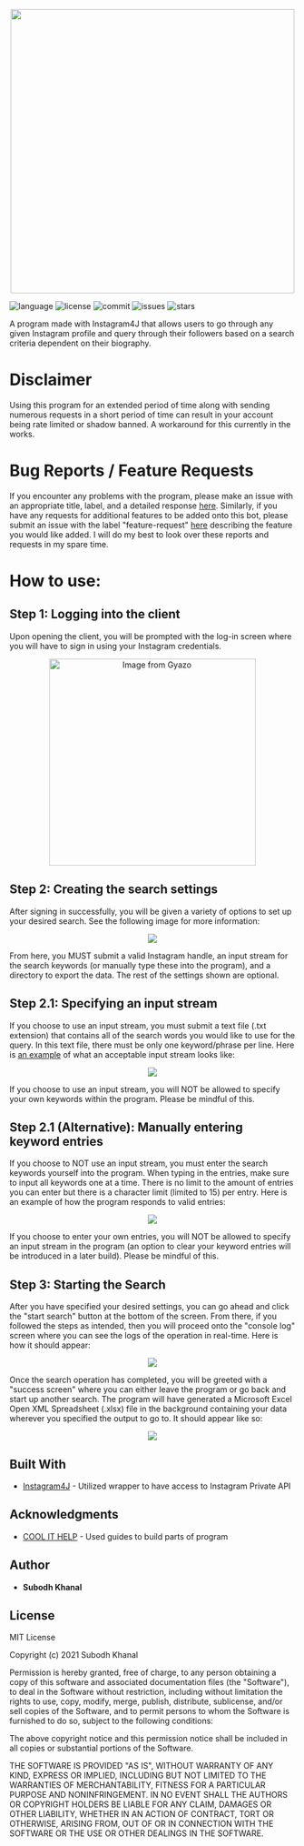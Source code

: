 <p align="center">
  <img width="500px" src="https://user-images.githubusercontent.com/74752121/122131096-a8ad7e00-ce06-11eb-8099-b99763ac113a.png">
</p>

![language](https://img.shields.io/github/languages/top/skhanal5/biosearcher)
![license](https://img.shields.io/github/license/skhanal5/biosearcher)
![commit](https://img.shields.io/github/last-commit/skhanal5/biosearcher)
![issues](https://img.shields.io/github/issues/skhanal5/biosearcher)
![stars](https://img.shields.io/github/stars/skhanal5/biosearcher?style=social)

A program made with Instagram4J that allows users to go through any given Instagram profile and query through their
followers based on a search criteria dependent on their biography. 

# Disclaimer

Using this program for an extended period of time along with sending numerous requests in a short period of time can result in your account being rate limited or shadow banned. A workaround for this currently in the works.

# Bug Reports / Feature Requests

If you encounter any problems with the program, please make an issue with an appropriate title, label, and a detailed response [here](https://github.com/skhanal5/BioScraper/issues). Similarly, if you have any requests for additional features to be added onto this bot, please submit an issue with the label "feature-request" [here](https://github.com/skhanal5/BioScraper/issues) describing the feature you would like added. I will do my best to look over these reports and requests in my spare time.

# How to use:

## Step 1: Logging into the client

Upon opening the client, you will be prompted with the log-in screen where you will have to sign in using your Instagram credentials.

<p align="center">
<a href="https://gyazo.com/2736a011ffa4accc6922a2c242e1dee3"><img src="https://i.gyazo.com/2736a011ffa4accc6922a2c242e1dee3.gif" alt="Image from Gyazo" width="364"/></a>
</p>

## Step 2: Creating the search settings

After signing in successfully, you will be given a variety of options to set up your desired search. See the following image for more information:

<p align="center">
  <img src="https://user-images.githubusercontent.com/74752121/122689167-b4c28280-d1ee-11eb-9d86-63fdac3c40fb.png" />
</p>

From here, you MUST submit a valid Instagram handle, an input stream for the search keywords (or manually type these into the program), and a directory to export the data. The rest of the settings shown are optional. 

## Step 2.1: Specifying an input stream

If you choose to use an input stream, you must submit a text file (.txt extension) that contains all of the search words you would like to use for the query. In this text file, there must be only one keyword/phrase per line. Here is [an example](https://github.com/skhanal5/biosearcher/files/6683129/sample.txt) of what an acceptable input stream looks like:

<p align="center">
  <img src="https://user-images.githubusercontent.com/74752121/122689469-abd2b080-d1f0-11eb-971d-0a9189ba8d88.PNG" />
</p>

If you choose to use an input stream, you will NOT be allowed to specify your own keywords within the program. Please be mindful of this.

## Step 2.1 (Alternative): Manually entering keyword entries

If you choose to NOT use an input stream, you must enter the search keywords yourself into the program. When typing in the entries, make sure to input all keywords one at a time. There is no limit to the amount of entries you can enter but there is a character limit (limited to 15) per entry. Here is an example of how the program responds to valid entries:

<p align="center">
  <img src="https://i.gyazo.com/cbb2f2795f1b56cdd0bc101b093978aa.gif" />
</p>

If you choose to enter your own entries, you will NOT be allowed to specify an input stream in the program (an option to clear your keyword entries will be introduced in a later build). Please be mindful of this.

## Step 3: Starting the Search

After you have specified your desired settings, you can go ahead and click the "start search" button at the bottom of the screen. From there, if you followed the steps as intended, then you will proceed onto the "console log" screen where you can see the logs of the operation in real-time. Here is how it should appear:

<p align="center">
  <img src="https://i.gyazo.com/1f4f7f010adb7dfd98e7d83e01060085.gif" />
</p>

Once the search operation has completed, you will be greeted with a "success screen" where you can either leave the program or go back and start up another search. The program will have generated a Microsoft Excel Open XML Spreadsheet (.xlsx) file in the background containing your data wherever you specified the output to go to. It should appear like so:

<p align="center">
  <img src="https://user-images.githubusercontent.com/74752121/122689682-965e8600-d1f2-11eb-93dc-8e9fa5085c9c.png" />
</p>

## Built With
  * [Instagram4J](https://github.com/instagram4j/instagram4j) - Utilized wrapper to have access to Instagram Private API

## Acknowledgments

  * [COOL IT HELP](https://www.coolithelp.com/2020/06/javafx-redirect-console-output-to.html) - Used guides to build parts of program

## Author
* **Subodh Khanal**

## License

MIT License

Copyright (c) 2021 Subodh Khanal

Permission is hereby granted, free of charge, to any person obtaining a copy
of this software and associated documentation files (the "Software"), to deal
in the Software without restriction, including without limitation the rights
to use, copy, modify, merge, publish, distribute, sublicense, and/or sell
copies of the Software, and to permit persons to whom the Software is
furnished to do so, subject to the following conditions:

The above copyright notice and this permission notice shall be included in all
copies or substantial portions of the Software.

THE SOFTWARE IS PROVIDED "AS IS", WITHOUT WARRANTY OF ANY KIND, EXPRESS OR
IMPLIED, INCLUDING BUT NOT LIMITED TO THE WARRANTIES OF MERCHANTABILITY,
FITNESS FOR A PARTICULAR PURPOSE AND NONINFRINGEMENT. IN NO EVENT SHALL THE
AUTHORS OR COPYRIGHT HOLDERS BE LIABLE FOR ANY CLAIM, DAMAGES OR OTHER
LIABILITY, WHETHER IN AN ACTION OF CONTRACT, TORT OR OTHERWISE, ARISING FROM,
OUT OF OR IN CONNECTION WITH THE SOFTWARE OR THE USE OR OTHER DEALINGS IN THE
SOFTWARE.
